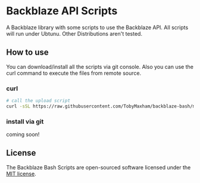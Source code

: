 # Backblaze API Scripts

A Backblaze library with some scripts to use the Backblaze API.
All scripts will run under Ubtunu. Other Distributions aren't tested.

## How to use

You can download/install all the scripts via git console. Also you can use the curl command to execute the files from remote source.

### curl
```sh
# call the upload script
curl -sSL https://raw.githubusercontent.com/TobyMaxham/backblaze-bash/master/b2upload | bash -s -- -h
```

### install via git
coming soon!


## License

The Backblaze Bash Scripts are open-sourced software licensed under the [MIT license](http://opensource.org/licenses/MIT).

